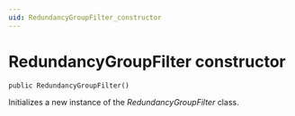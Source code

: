 ```yaml
---
uid: RedundancyGroupFilter_constructor
---
```


# RedundancyGroupFilter constructor

```txt
public RedundancyGroupFilter()
```

Initializes a new instance of the *RedundancyGroupFilter* class.
